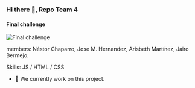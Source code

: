### Hi there 👋, Repo Team 4
#### Final challenge 
![Final challenge ](https://i.ytimg.com/vi/5C0kiJ5OeHg/maxresdefault.jpg)

members:
Néstor Chaparro,
Jose M. Hernandez,
Arisbeth Martínez,
Jairo Bermejo. 


Skills:  JS / HTML / CSS

- 🔭 We currently work on this project. 




